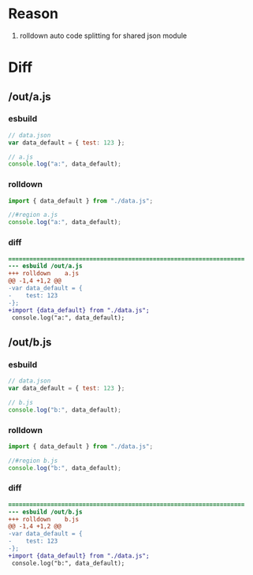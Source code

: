 # Reason
1. rolldown auto code splitting for shared json module
# Diff
## /out/a.js
### esbuild
```js
// data.json
var data_default = { test: 123 };

// a.js
console.log("a:", data_default);
```
### rolldown
```js
import { data_default } from "./data.js";

//#region a.js
console.log("a:", data_default);

```
### diff
```diff
===================================================================
--- esbuild	/out/a.js
+++ rolldown	a.js
@@ -1,4 +1,2 @@
-var data_default = {
-    test: 123
-};
+import {data_default} from "./data.js";
 console.log("a:", data_default);

```
## /out/b.js
### esbuild
```js
// data.json
var data_default = { test: 123 };

// b.js
console.log("b:", data_default);
```
### rolldown
```js
import { data_default } from "./data.js";

//#region b.js
console.log("b:", data_default);

```
### diff
```diff
===================================================================
--- esbuild	/out/b.js
+++ rolldown	b.js
@@ -1,4 +1,2 @@
-var data_default = {
-    test: 123
-};
+import {data_default} from "./data.js";
 console.log("b:", data_default);

```